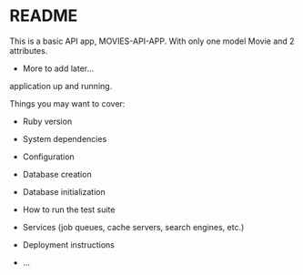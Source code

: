 # README

This is a basic API app, MOVIES-API-APP. With only one model Movie and 2 attributes.

* More to add later... 

application up and running.

Things you may want to cover:

* Ruby version

* System dependencies

* Configuration

* Database creation

* Database initialization

* How to run the test suite

* Services (job queues, cache servers, search engines, etc.)

* Deployment instructions

* ...
